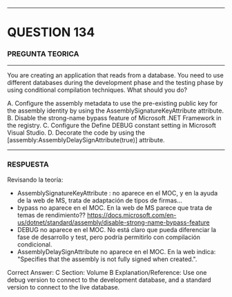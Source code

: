 ------

# QUESTION 134

### PREGUNTA TEORICA

------

You are creating an application that reads from a database.
You need to use different databases during the development phase and the testing phase by using conditional compilation techniques.
What should you do?

A. Configure the assembly metadata to use the pre-existing public key for the assembly identity by using the AssemblySignatureKeyAttribute attribute.
B. Disable the strong-name bypass feature of Microsoft .NET Framework in the registry.
C. Configure the Define DEBUG constant setting in Microsoft Visual Studio.
D. Decorate the code by using the [assembly:AssemblyDelaySignAttribute(true)] attribute.





------

### RESPUESTA

Revisando la teoría: 

* AssemblySignatureKeyAttribute : no aparece en el MOC, y en la ayuda de la web de MS, trata de adaptación de tipos de firmas...
* bypass no aparece en el MOC. En la web de MS parece que trata de temas de rendimiento?? https://docs.microsoft.com/en-us/dotnet/standard/assembly/disable-strong-name-bypass-feature
* DEBUG no aparece en el MOC. No está claro que pueda diferenciar la fase de desarrollo y test, pero podría permitirlo con compilación condicional.
* AssemblyDelaySignAttribute no aparece en el MOC. En la web indica: "Specifies that the assembly is not fully signed when created.".



Correct Answer: C
Section: Volume B
Explanation/Reference:
Use one debug version to connect to the development database, and a standard version to connect to the live database.


